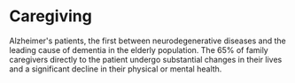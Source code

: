 Caregiving
==========

Alzheimer's patients, the first between neurodegenerative diseases and the leading cause of dementia in the elderly population. The 65% of family caregivers directly to the patient undergo substantial changes in their lives and a significant decline in their physical or mental health.
